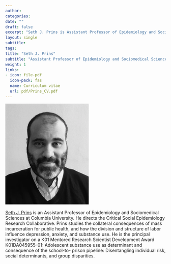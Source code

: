 ```yaml
---
author: 
categories:
date: ""
draft: false
excerpt: "Seth J. Prins is Assistant Professor of Epidemiology and Sociomedical Sciences at Columbia University. He directs the Critical Social Epidemiology Research Collaborative"
layout: single
subtitle: 
tags:
title: "Seth J. Prins"
subtitle: "Assistant Professor of Epidemiology and Sociomedical Sciences"
weight: 1
links:
- icon: file-pdf
  icon-pack: fas
  name: Curriculum vitae
  url: pdf/Prins_CV.pdf
---
```


![](featured.png)

[Seth J. Prins](http://www.publichealth.columbia.edu/people/our-faculty/sjp2154) is an Assistant Professor of Epidemiology and Sociomedical Sciences at Columbia University. He directs the Critical Social Epidemiology Research Collaborative. Prins studies the collateral consequences of mass incarceration for public health, and how the division and structure of labor influence depression, anxiety, and substance use. He is the principal investigator on a K01 Mentored Research Scientist Development Award K01DA045955-01: Adolescent substance use as determinant and consequence of the school-to- prison pipeline: Disentangling individual risk, social determinants, and group disparities. 


